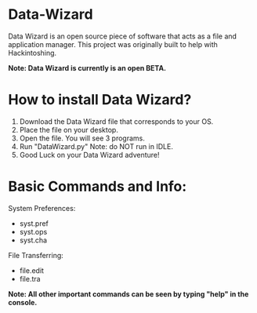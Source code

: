 # Data-Wizard
Data Wizard is an open source piece of software that acts as a file and application manager. This project was originally built to help with Hackintoshing.

**Note: Data Wizard is currently is an open BETA.**

# How to install Data Wizard?
1. Download the Data Wizard file that corresponds to your OS.
2. Place the file on your desktop.
3. Open the file. You will see 3 programs.
4. Run "DataWizard.py" Note: do NOT run in IDLE.
5. Good Luck on your Data Wizard adventure!

# Basic Commands and Info:
System Preferences:
- syst.pref
- syst.ops
- syst.cha

File Transferring:
- file.edit
- file.tra

**Note: All other important commands can be seen by typing "help" in the console.**

